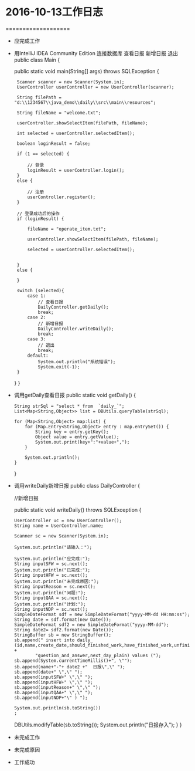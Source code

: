 # 2016-10-13工作日志
===================

* 应完成工作
 * 用IntelliJ IDEA Community Edition 连接数据库 查看日报 新增日报 退出
 public class Main {

    public static void main(String[] args) throws SQLException {

        Scanner scanner = new Scanner(System.in);
        UserController userController = new UserController(scanner);

        String filePath = "d:\\1234567\\java_demo\\daily\\src\\main\\resources";

        String fileName = "welcome.txt";

        userController.showSelectItem(filePath, fileName);

        int selected = userController.selectedItem();

        boolean loginResult = false;

        if (1 == selected) {

            // 登录
            loginResult = userController.login();
        }
        else {

            // 注册
            userController.register();
        }

        // 登录成功后的操作
        if (loginResult) {

            fileName = "operate_item.txt";

            userController.showSelectItem(filePath, fileName);

            selected = userController.selectedItem();


        }
        else {

        }

        switch (selected){
            case 1:
                // 查看日报
                DailyController.getDaily();
                break;
            case 2:
                // 新增日报
                DailyController.writeDaily();
                break;
            case 3:
                // 退出
                break;
            default:
                System.out.println("系统错误");
                System.exit(-1);
        }
    }
}
  * 调用getDaily查看日报
   public static void getDaily() {

        String strSql = "select * from  `daily_`";
        List<Map<String,Object>> list = DBUtils.queryTable(strSql);

        for (Map<String,Object> map:list) {
            for (Map.Entry<String,Object> entry : map.entrySet()) {
                String key = entry.getKey();
                Object value = entry.getValue();
                System.out.print(key+":"+value+",");
            }

            System.out.println();
        }
    }
  * 调用writeDaily新增日报
  public class DailyController {



    //新增日报


    public static void writeDaily() throws SQLException {


        UserController uc = new UserController();
        String name = UserController.name;

        Scanner sc = new Scanner(System.in);

        System.out.println("请输入：");

        System.out.println("应完成:");
        String inputSFW = sc.next();
        System.out.println("已完成:");
        String inputHFW = sc.next();
        System.out.println("未完成原因:");
        String inputReason = sc.next();
        System.out.println("问题:");
        String inputQAA = sc.next();
        System.out.println("计划:");
        String inputNDP = sc.next();
        SimpleDateFormat sdf = new SimpleDateFormat("yyyy-MM-dd HH:mm:ss");
        String date = sdf.format(new Date());
        SimpleDateFormat sdf2 = new SimpleDateFormat("yyyy-MM-dd");
        String date2= sdf2.format(new Date());
        StringBuffer sb = new StringBuffer();
        sb.append(" insert into daily_ (id,name,create_date,should_finished_work,have_finished_work,unfinished_work_reason," +
                "question_and_answer,next_day_plain) values (");
        sb.append(System.currentTimeMillis()+", \"");
        sb.append(name+"-"+ date2 +"  日报\",\" ");
        sb.append(date+" \",\" ");
        sb.append(inputSFW+" \",\" ");
        sb.append(inputHFW+" \",\" ");
        sb.append(inputReason+" \",\" ");
        sb.append(inputQAA+" \",\" ");
        sb.append(inputNDP+"\" ) ");

        System.out.println(sb.toString())
        ;
       DBUtils.modifyTable(sb.toString());
        System.out.println("日报存入");
    }
}

* 未完成工作
* 未完成原因
* 工作成功
